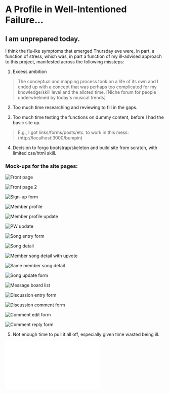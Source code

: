 # A Profile in Well-Intentioned Failure...

## I am unprepared today.
I think the flu-ike symptoms that emerged Thursday eve were, in part, a function of stress, which was, in part a function of my ill-advised approach to this project, manifested across the following missteps:

1. Excess ambition

> The conceptual and mapping process took on a life of its own and I ended up with a concept that was perhaps too complicated for my knowledge/skill level and the alloted time. [Niche forum for people underwhelmed by today's musical trends]

2. Too much time researching and reviewing to fill in the gaps.

3. Too much time testing the functions on dummy content, before I had the basic site up.

> E.g., I got links/forms/posts/etc. to work in this mess: (http://localhost:3000/bumpin)

4. Decision to forgo bootstrap/skeleton and build site from scratch, with limited css/html skill.

### Mock-ups for the site pages:

![Front page](https://cloud.githubusercontent.com/assets/15331966/12554100/efcf6ace-c348-11e5-8b4f-a0237d148f4b.png)

![Front page 2](https://cloud.githubusercontent.com/assets/15331966/12595103/75f9ed50-c447-11e5-89ff-3cc1b4e8c7b8.png)

![Sign-up form](https://cloud.githubusercontent.com/assets/15331966/12554127/0a8f26ba-c349-11e5-9a81-a6a3fd2490b3.png)

![Member profile](https://cloud.githubusercontent.com/assets/15331966/12554147/1e62c2aa-c349-11e5-94fd-c21d63044fd2.png)

![Member profile update](https://cloud.githubusercontent.com/assets/15331966/12554156/271faf7a-c349-11e5-84b9-1e8564cab31f.png)

![PW update](https://cloud.githubusercontent.com/assets/15331966/12554166/36a6c262-c349-11e5-9921-c620652f7e01.png)

![Song entry form](https://cloud.githubusercontent.com/assets/15331966/12554188/541f0188-c349-11e5-9b8d-36167f248bf1.png)

![Song detail](https://cloud.githubusercontent.com/assets/15331966/12554203/5d327ba6-c349-11e5-99c5-8357d9e5bcae.png)

![Member song detail with upvote](https://cloud.githubusercontent.com/assets/15331966/12554210/68750132-c349-11e5-99a7-ed8258846b24.png)

![Same member song detail](https://cloud.githubusercontent.com/assets/15331966/12554225/72ed53f8-c349-11e5-81a6-51a5f19969e5.png)

![Song update form](https://cloud.githubusercontent.com/assets/15331966/12554238/82f6e548-c349-11e5-9c5c-0139d58d95bc.png)

![Message board list](https://cloud.githubusercontent.com/assets/15331966/12554243/8bcd7bbe-c349-11e5-956c-64678858eb48.png)

![Discussion entry form](https://cloud.githubusercontent.com/assets/15331966/12554255/9ab468ae-c349-11e5-9645-6d10ea82bbd7.png)

![Discussion comment form](https://cloud.githubusercontent.com/assets/15331966/12554259/a1ec73b4-c349-11e5-8e6c-7a83a7beeeb2.png)

![Comment edit form](https://cloud.githubusercontent.com/assets/15331966/12554266/a7d9aa9e-c349-11e5-9512-11bae534cc69.png)

![Comment reply form](https://cloud.githubusercontent.com/assets/15331966/12554282/b03241a6-c349-11e5-8d54-1f3653fc623a.png)

5. Not enough time to pull it all off, especially given time wasted being ill.

![Did not complete a funcitoning site](file:///Users/Faloye/Documents/GA_WDI/project/project2a/index2.html)